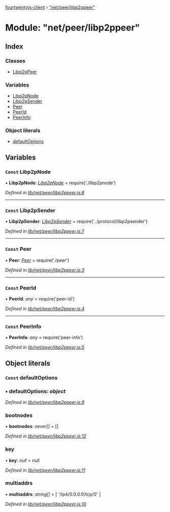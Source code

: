 [fourtwentyjs-client](../README.md) › ["net/peer/libp2ppeer"](_net_peer_libp2ppeer_.md)

# Module: "net/peer/libp2ppeer"

## Index

### Classes

* [Libp2pPeer](../classes/_net_peer_libp2ppeer_.libp2ppeer.md)

### Variables

* [Libp2pNode](_net_peer_libp2ppeer_.md#const-libp2pnode)
* [Libp2pSender](_net_peer_libp2ppeer_.md#const-libp2psender)
* [Peer](_net_peer_libp2ppeer_.md#const-peer)
* [PeerId](_net_peer_libp2ppeer_.md#const-peerid)
* [PeerInfo](_net_peer_libp2ppeer_.md#const-peerinfo)

### Object literals

* [defaultOptions](_net_peer_libp2ppeer_.md#const-defaultoptions)

## Variables

### `Const` Libp2pNode

• **Libp2pNode**: *[Libp2pNode](../classes/_net_peer_libp2pnode_.libp2pnode.md)* = require('./libp2pnode')

*Defined in [lib/net/peer/libp2ppeer.js:6](https://github.com/420integrated/fourtwentyjs-client/blob/master/lib/net/peer/libp2ppeer.js#L6)*

___

### `Const` Libp2pSender

• **Libp2pSender**: *[Libp2pSender](../classes/_net_protocol_libp2psender_.libp2psender.md)* = require('../protocol/libp2psender')

*Defined in [lib/net/peer/libp2ppeer.js:7](https://github.com/420integrated/fourtwentyjs-client/blob/master/lib/net/peer/libp2ppeer.js#L7)*

___

### `Const` Peer

• **Peer**: *[Peer](../classes/_net_peer_peer_.peer.md)* = require('./peer')

*Defined in [lib/net/peer/libp2ppeer.js:3](https://github.com/420integrated/fourtwentyjs-client/blob/master/lib/net/peer/libp2ppeer.js#L3)*

___

### `Const` PeerId

• **PeerId**: *any* = require('peer-id')

*Defined in [lib/net/peer/libp2ppeer.js:4](https://github.com/420integrated/fourtwentyjs-client/blob/master/lib/net/peer/libp2ppeer.js#L4)*

___

### `Const` PeerInfo

• **PeerInfo**: *any* = require('peer-info')

*Defined in [lib/net/peer/libp2ppeer.js:5](https://github.com/420integrated/fourtwentyjs-client/blob/master/lib/net/peer/libp2ppeer.js#L5)*

## Object literals

### `Const` defaultOptions

### ▪ **defaultOptions**: *object*

*Defined in [lib/net/peer/libp2ppeer.js:9](https://github.com/420integrated/fourtwentyjs-client/blob/master/lib/net/peer/libp2ppeer.js#L9)*

###  bootnodes

• **bootnodes**: *never[]* = []

*Defined in [lib/net/peer/libp2ppeer.js:12](https://github.com/420integrated/fourtwentyjs-client/blob/master/lib/net/peer/libp2ppeer.js#L12)*

###  key

• **key**: *null* = null

*Defined in [lib/net/peer/libp2ppeer.js:11](https://github.com/420integrated/fourtwentyjs-client/blob/master/lib/net/peer/libp2ppeer.js#L11)*

###  multiaddrs

• **multiaddrs**: *string[]* = [ '/ip4/0.0.0.0/tcp/0' ]

*Defined in [lib/net/peer/libp2ppeer.js:10](https://github.com/420integrated/fourtwentyjs-client/blob/master/lib/net/peer/libp2ppeer.js#L10)*
